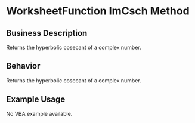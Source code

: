 # WorksheetFunction ImCsch Method

## Business Description
Returns the hyperbolic cosecant of a complex number.

## Behavior
Returns the hyperbolic cosecant of a complex number.

## Example Usage
No VBA example available.